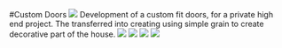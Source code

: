 #Custom Doors
![](https://dl.dropboxusercontent.com/s/s3u79c1i927pdeu/RSSW5308.JPG?dl=0)
Development of a custom fit doors, for a private high end project. The transferred into creating using simple grain to create decorative part of the house. 
![](https://dl.dropboxusercontent.com/s/rw2o93bbeyarrsz/perez%20ortiz%20puerta%20dll.jpg?dl=0)
![](https://dl.dropboxusercontent.com/s/qryemg05299fjz4/perez%20ortiz%20puerta%20estandard%20abi.jpg?dl=0)
![](https://dl.dropboxusercontent.com/s/2fuon59zbteslpk/perez%20ortiz%20puerta%20estandard%20cca.jpg?dl=0)
![](https://dl.dropboxusercontent.com/s/0mxw3z1bh7iz42e/perez%20ortiz%20puerta%20estandard.jpg?dl=0)
